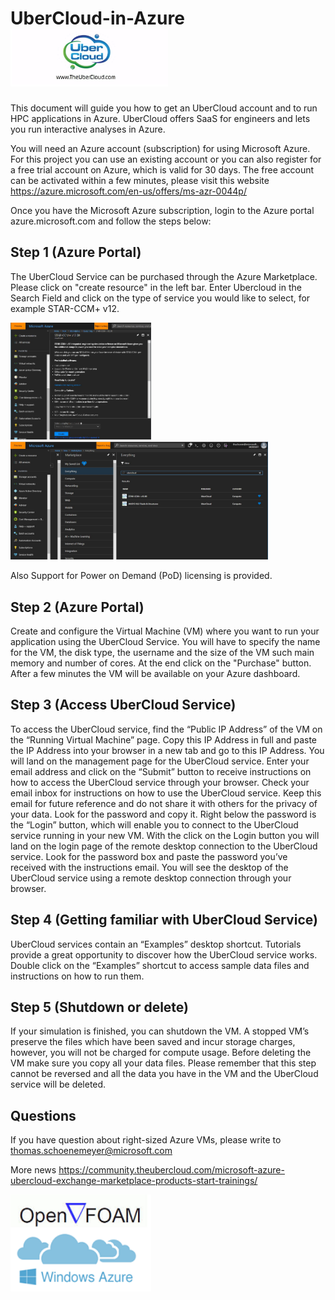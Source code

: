 # UberCloud-in-Azure <img src="https://github.com/schoenemeyer/UberCloud-in-Azure/blob/master/Ubercloud.jpg" width="252">
This document will guide you how to get an UberCloud account and to run HPC applications in Azure. UberCloud offers SaaS for engineers and lets you run interactive analyses in Azure. 

You will need an Azure account (subscription) for using Microsoft Azure. For this project you can use an existing account or you can also register for a free trial account on Azure, which is valid for 30 days. The free account can be activated within a few minutes, please visit this website https://azure.microsoft.com/en-us/offers/ms-azr-0044p/

Once you have the Microsoft Azure subscription, login to the Azure portal azure.microsoft.com and follow the steps below:

## Step 1 (Azure Portal)

The  UberCloud Service can be purchased through the Azure Marketplace. Please click on "create resource" in the left bar. Enter  Ubercloud in the Search Field and click on the type of service you would like to select, for example STAR-CCM+ v12.

 <img src="https://github.com/schoenemeyer/UberCloud-in-Azure/blob/master/ubercloudserv.JPG" width="225"> <img src="https://github.com/schoenemeyer/UberCloud-in-Azure/blob/master/ubercloudmp.JPG" width="412"> 

Also Support for Power on Demand (PoD) licensing is provided.

## Step 2 (Azure Portal)

Create and configure the Virtual Machine (VM)  where you want to run your application using the UberCloud Service. You will have to specify the name for the VM, the disk type, the username and the size of the VM such main memory and number of cores. At the end click on the "Purchase" button. After a few minutes the VM will be available on your Azure dashboard.

## Step 3 (Access UberCloud Service)

To access the UberCloud service, find the “Public IP Address” of the VM on the “Running Virtual Machine” page. Copy this IP Address in full and paste the IP Address into your browser in a new tab and go to this IP Address. You will land on the management page for the UberCloud service. Enter your email address and click on the “Submit” button to receive instructions on how to access the UberCloud service through your browser.
Check your email inbox for instructions on how to use the UberCloud service. Keep this email for future reference and do not share it with others for the privacy of your data. Look for the password and copy it. Right below the password is the “Login” button, which will enable you to connect to the UberCloud service running in your new VM.
With the click on the Login button you will land on the login page of the remote desktop connection to the UberCloud service. Look for the password box and paste the password you’ve received with the instructions email. You will see the desktop of the UberCloud service using a remote desktop connection through your browser.

## Step 4 (Getting familiar with UberCloud Service)

UberCloud services contain an “Examples” desktop shortcut. Tutorials provide a great opportunity to discover how the UberCloud service works. Double click on the “Examples” shortcut to access sample data files and instructions on how to run them.

## Step 5 (Shutdown or delete)

If your simulation is finished, you can shutdown the VM. A stopped VM’s preserve the files which have been saved and incur storage charges, however, you will not be charged for compute usage. Before deleting the VM make sure you copy all your data files. Please remember that this step cannot be reversed and all the data you have in the VM and the UberCloud service will be deleted.

## Questions
If you have question about right-sized Azure VMs, please write to 
thomas.schoenemeyer@microsoft.com

More news
https://community.theubercloud.com/microsoft-azure-ubercloud-exchange-marketplace-products-start-trainings/


<img src="https://github.com/schoenemeyer/UberCloud-in-Azure/blob/master/OpenFOAM-on-Azure.png" width="225">

